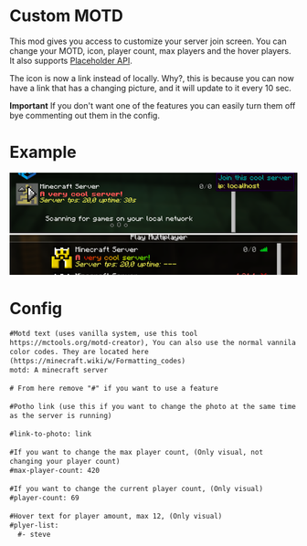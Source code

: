 # Custom MOTD
This mod gives you access to customize your server join screen.
You can change your MOTD, icon, player count, max players and the hover players.
It also supports [Placeholder API](https://modrinth.com/mod/placeholder-api).

The icon is now a link instead of locally. Why?, this is because you can now have a link that has a changing picture, and it will update to it every 10 sec.

**Important** If you don't want one of the features you can easily turn them off bye commenting out them in the config.

# Example
![Example](./images/2024-07-30_16.39.05.png)
![Example 2](./images/2024-10-31_00.29.54.png)

# Config
```
#Motd text (uses vanilla system, use this tool https://mctools.org/motd-creator), You can also use the normal vannila color codes. They are located here (https://minecraft.wiki/w/Formatting_codes)
motd: A minecraft server

# From here remove "#" if you want to use a feature

#Potho link (use this if you want to change the photo at the same time as the server is running)

#link-to-photo: link

#If you want to change the max player count, (Only visual, not changing your player count)
#max-player-count: 420

#If you want to change the current player count, (Only visual)
#player-count: 69

#Hover text for player amount, max 12, (Only visual)
#plyer-list:
  #- steve
```